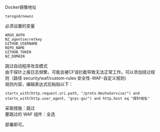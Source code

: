 Docker镜像地址
```
tarogod/newnz
```
必须设置的变量
```
ARGO_AUTH
NZ_agentsecretkey
GITHUB_USERNAME
REPO_NAME
GITHUB_TOKEN
NZ_DOMAIN
```

跳过自动程序攻击模式  
由于探针上报日志频繁，可能会被CF误拦截导致无法正常工作。可以添加绕过规则（路径 security/waf/custom-rules 安全性-WAF-自定义规则）  
规则内容，编辑表达式后粘贴以下： 
```
starts_with(http.request.uri.path, "/proto.NezhaService/") and starts_with(http.user_agent, "grpc-go/") and http.host eq "探针域名"
```
采取措施：跳过  
要跳过的 WAF 组件：全选
   
部署即可。
